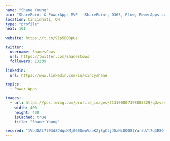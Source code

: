 ```yaml
---
name: "Shane Young"
bio: "SharePoint & PowerApps MVP - SharePoint, O365, Flow, PowerApps consulting? @PowerApps911 | Pure Snark? You found it."
location: Cincinnati, OH
type: "profile"
heat: 101

website: https://t.co/91p5BQ3pUe

twitter:
  username: ShanesCows
  url: https://twitter.com/ShanesCows
  followers: 13239

linkedin:
  url: https://www.linkedin.com/in/cincyshane

topics:
  - Power Apps

images:
  - url: https://pbs.twimg.com/profile_images/713100007398883329/qUzvsvQ3_400x400.jpg
    width: 400
    height: 400
    isCached: true
    title: "Shane Young"

secured: "1VbdQAl7t03dZJWquKMj060QmoVaaKZjEgCtjJGaHi8OO8lYurzU/t7q3E8OfcUFxOA+a24G6IX6CExaMKmHD2tk0IKIf8cIep9enkEs+HWWGo1hD5c9ivGah+RccE886990r9shLd14CKFekxka3gmOBJhIj/6l9qU+osaMmyW0aCjxBXAwUvcJADQCW1pOwtNKxT9YUL3ZOph6SOB5jcCeJVqpwvKGsx+O8cowPF65A76+1/cFmMNjUTj5cIH9QFJPUfGD83ZgzIKDNVwxxUAEAQ1tFhC2eLtchIDHPYgKN6mWBrqp5jfmZ79+EsZyBQppE//cGm6e6nWvtm55TY+ekra3umsty9GjMrPQ3lnQvEg4UaxQFm7fYcGVoJP8cNMIDLxm8MH9g93WdZBXemVFD2jyrr8ekmP3DbsE3gg=;PZr8ku7c4EdMdrGaqfzQCw=="
---
```



